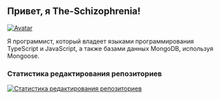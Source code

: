 ## Привет, я The-Schizophrenia!

[![Avatar](https://avatars.githubusercontent.com/u/your_user_id)](https://github.com/the-schizophrenia)

Я программист, который владеет языками программирования TypeScript и JavaScript, а также базами данных MongoDB, используя Mongoose.

### Статистика редактирования репозиториев

[![Статистика редактирования репозиториев](https://github-readme-stats.vercel.app/api?username=the-schizophrenia&count_private=true&show_icons=true&theme=radical)](https://github.com/the-schizophrenia)

